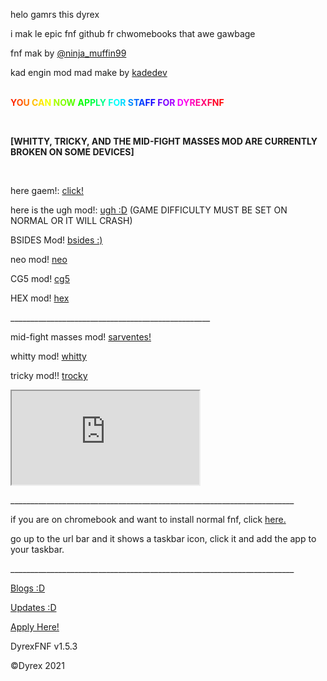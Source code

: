 <p class="unchanged rich-diff-level-one">helo gamrs this dyrex</p>
<p class="unchanged rich-diff-level-one">i mak le epic fnf github fr chwomebooks that awe gawbage</p>
<p class="unchanged rich-diff-level-one">fnf mak by&nbsp;<a href="https://twitter.com/ninja_muffin99" rel="nofollow">@ninja_muffin99</a></p>
<p class="unchanged rich-diff-level-one">kad engin mod mad make by&nbsp;<a href="https://gamebanana.com/gamefiles/16761" rel="nofollow">kadedev</a></p>
<div class="html-rainbow-text" style="text-align: left;">&nbsp;</div>
<div class="html-rainbow-text" style="text-align: left;"><strong><span style="color: #ff2600;">Y</span><span style="color: #ff4d00;">O</span><span style="color: #ff7300;">U</span><span style="color: transparent; text-shadow: none;">&nbsp;</span><span style="color: #ffbf00;">C</span><span style="color: #ffe500;">A</span><span style="color: #f2ff00;">N</span><span style="color: transparent; text-shadow: none;">&nbsp;</span><span style="color: #a6ff00;">N</span><span style="color: #80ff00;">O</span><span style="color: #59ff00;">W</span><span style="color: transparent; text-shadow: none;">&nbsp;</span><span style="color: #0dff00;">A</span><span style="color: #00ff19;">P</span><span style="color: #00ff40;">P</span><span style="color: #00ff66;">L</span><span style="color: #00ff8c;">Y</span><span style="color: transparent; text-shadow: none;">&nbsp;</span><span style="color: #00ffd9;">F</span><span style="color: #00ffff;">O</span><span style="color: #00d9ff;">R</span><span style="color: transparent; text-shadow: none;">&nbsp;</span><span style="color: #008cff;">S</span><span style="color: #0066ff;">T</span><span style="color: #0040ff;">A</span><span style="color: #0019ff;">F</span><span style="color: #0d00ff;">F</span><span style="color: transparent; text-shadow: none;">&nbsp;</span><span style="color: #5900ff;">F</span><span style="color: #7f00ff;">O</span><span style="color: #a600ff;">R</span><span style="color: transparent; text-shadow: none;">&nbsp;</span><span style="color: #f200ff;">D</span><span style="color: #ff00e6;">Y</span><span style="color: #ff00bf;">R</span><span style="color: #ff0099;">E</span><span style="color: #ff0073;">X</span><span style="color: #ff004c;">F</span><span style="color: #ff0026;">N</span><span style="color: #ff0000;">F</span></strong></div>
<p class="unchanged rich-diff-level-one">&nbsp;</p>
<p class="unchanged rich-diff-level-one"><strong>[WHITTY, TRICKY, AND THE MID-FIGHT MASSES MOD ARE CURRENTLY BROKEN ON SOME DEVICES]</strong></p>
<p class="unchanged rich-diff-level-one">&nbsp;</p>
<p class="unchanged rich-diff-level-one">here gaem!:&nbsp;<a href="https://dyrexfnf.github.io/FNF/BASEFNF" rel="nofollow">click!</a></p>
<p class="unchanged rich-diff-level-one">here is the ugh mod!:&nbsp;<a href="https://dyrexfnf.github.io/FNF/UGHFNF" rel="nofollow">ugh :D</a>&nbsp;(GAME DIFFICULTY MUST BE SET ON NORMAL OR IT WILL CRASH)</p>
<p class="unchanged rich-diff-level-one">BSIDES Mod!&nbsp;<a href="https://dyrexfnf.github.io/FNF/BSIDES" rel="nofollow">bsides :)</a></p>
<p class="unchanged rich-diff-level-one">neo mod! <a href="https://dyrexfnf.github.io/FNF/NEO">neo</a></p>
<p class="unchanged rich-diff-level-one">CG5 mod! <a href="https://dyrexfnf.github.io/FNF/CG5">cg5</a></p>
<p class="unchanged rich-diff-level-one">HEX mod! <a href="https://dyrexfnf.github.io/FNF/HEX">hex</a></p>
<p class="unchanged rich-diff-level-one">__________________________________________________</p>
<p class="unchanged rich-diff-level-one">mid-fight masses mod! <a href="https://bobydob.github.io/sarventes/">sarventes!</a></p>
<p class="unchanged rich-diff-level-one">whitty mod! <a href="https://dyrexfnf.github.io/FNF/WHITTY">whitty</a></p>
<p class="unchanged rich-diff-level-one">tricky mod!! <a href="https://dyrexfnf.github.io/FNF/TRICKY">trocky</a></p>
<p><iframe src="https://docs.google.com/forms/d/e/1FAIpQLSd--yvQRpv6PcQBvZSgE4MyeJZieIAg1ZgqJMU9qOeG9oX0Lw/viewform?embedded=true" width="" height=" frameborder=" marginwidth="0" marginheight="0">Loading…</iframe></p>
<p class="unchanged rich-diff-level-one">_______________________________________________________________________</p>
<p class="unchanged rich-diff-level-one">if you are on chromebook and want to install normal fnf, click&nbsp;<a href="https://friday-night.glitch.me/" rel="nofollow">here.</a></p>
<p class="unchanged rich-diff-level-one">go up to the url bar and it shows a taskbar icon, click it and add the app to your taskbar.</p>
<p class="unchanged rich-diff-level-one">_______________________________________________________________________</p>
<p class="unchanged rich-diff-level-one"><a href="https://dyrexfnf.github.io/FNF/BLOG" rel="nofollow">Blogs :D</a></p>
<p class="unchanged rich-diff-level-one"><a href="https://dyrexfnf.github.io/FNF/UPDATES" rel="nofollow">Updates :D</a></p>
<p class="unchanged rich-diff-level-one"><a href="https://dyrexfnf.github.io/FNF/APPLY">Apply Here!</a></p>
<p class="unchanged rich-diff-level-one">DyrexFNF v1.5.3</p>
<p class="unchanged rich-diff-level-one">&copy;Dyrex 2021</p>

